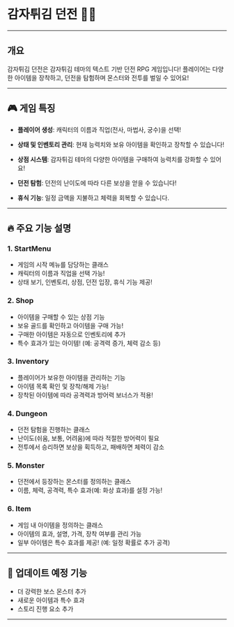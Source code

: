# **감자튀김 던전** 🍟🏰

---

## **개요**  

감자튀김 던전은 감자튀김 테마의 텍스트 기반 던전 RPG 게임입니다!
플레이어는 다양한 아이템을 장착하고, 던전을 탐험하며 몬스터와 전투를 벌일 수 있어요! 

---

## 🎮 **게임 특징**  

- **플레이어 생성**: 캐릭터의 이름과 직업(전사, 마법사, 궁수)을 선택!

- **상태 및 인벤토리 관리**: 현재 능력치와 보유 아이템을 확인하고 장착할 수 있습니다! 

- **상점 시스템**: 감자튀김 테마의 다양한 아이템을 구매하여 능력치를 강화할 수 있어요!  

- **던전 탐험**: 던전의 난이도에 따라 다른 보상을 얻을 수 있습니다!  

- **휴식 기능**: 일정 금액을 지불하고 체력을 회복할 수 있습니다.  

---

## 🔥 **주요 기능 설명**  

### **1. StartMenu**  
- 게임의 시작 메뉴를 담당하는 클래스  
- 캐릭터의 이름과 직업을 선택 가능!  
- 상태 보기, 인벤토리, 상점, 던전 입장, 휴식 기능 제공!  

### **2. Shop**  
- 아이템을 구매할 수 있는 상점 기능
- 보유 골드를 확인하고 아이템을 구매 가능!
- 구매한 아이템은 자동으로 인벤토리에 추가
- 특수 효과가 있는 아이템! (예: 공격력 증가, 체력 감소 등)  

### **3. Inventory**  
- 플레이어가 보유한 아이템을 관리하는 기능
- 아이템 목록 확인 및 장착/해제 가능!
- 장착된 아이템에 따라 공격력과 방어력 보너스가 적용!

### **4. Dungeon**  
- 던전 탐험을 진행하는 클래스
- 난이도(쉬움, 보통, 어려움)에 따라 적절한 방어력이 필요
- 전투에서 승리하면 보상을 획득하고, 패배하면 체력이 감소  

### **5. Monster**  
- 던전에서 등장하는 몬스터를 정의하는 클래스  
- 이름, 체력, 공격력, 특수 효과(예: 화상 효과)를 설정 가능! 

### **6. Item**  
- 게임 내 아이템을 정의하는 클래스
- 아이템의 효과, 설명, 가격, 장착 여부를 관리 가능 
- 일부 아이템은 특수 효과를 제공! (예: 일정 확률로 추가 공격)  

---

## 🎁 **업데이트 예정 기능**  
- 더 강력한 보스 몬스터 추가  
- 새로운 아이템과 특수 효과  
- 스토리 진행 요소 추가  

---
